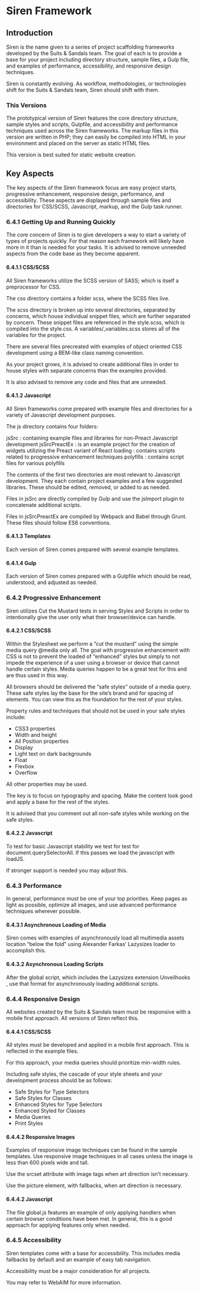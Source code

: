 # Siren Framework #

## Introduction ##
Siren is the name given to a series of project scaffolding frameworks developed by the Suits & Sandals team. The goal of each is to provide a base for your project including directory structure, sample files, a Gulp file, and examples of performance, accessibility, and responsive design techniques.

Siren is constantly evolving. As workflow, methodologies, or technologies shift for the Suits & Sandals team, Siren should shift with them.

### This Versions ###
The prototypical version of Siren features the core directory structure, sample styles and scripts, Gulpfile, and accessibility and performance techniques used across the Siren frameworks. The markup files in this version are written in PHP; they can easily be compiled into HTML in your environment and placed on the server as static HTML files.

This version is best suited for static website creation.

## Key Aspects ##

The key aspects of the Siren framework focus are easy project starts, progressive enhancement, responsive design, performance, and accessibility. These aspects are displayed through sample files and directories for CSS/SCSS, Javascript, markup, and the Gulp task runner.

### 6.4.1 Getting Up and Running Quickly ###
The core concern of Siren is to give developers a way to start a variety of types of projects quickly. For that reason each framework will likely have more in it than is needed for your tasks. It is advised to remove unneeded aspects from the code base as they become apparent.

#### 6.4.1.1 CSS/SCSS ####
All Siren frameworks utilize the SCSS version of SASS; which is itself a preprocessor for CSS. 

The css directory contains a folder scss, where the SCSS files live.

The scss directory is broken up into several directories, separated by concerns, which house individual snippet files, which are further separated by concern. These snippet files are referenced in the style.scss, which is compiled into the style.css. A variables/_variables.scss stores all of the variables for the project.


There are several files precreated with examples of object oriented CSS development using a BEM-like class naming convention. 

As your project grows, it is advised to create additional files in order to house styles with separate concerns than the examples provided.

It is also advised to remove any code and files that are unneeded.

#### 6.4.1.2 Javascript ####
All Siren frameworks come prepared with example files and directories for a variety of Javascript development purposes.

The js directory contains four folders:

jsSrc : containing example files and libraries for non-Preact Javascript development
jsSrcPreactEx : is an example project for the creation of widgets utilizing the Preact variant of React
loading : contains scripts related to progressive enhancement techniques
polyfills : contains script files for various polyfills

The contents of the first two directories are most relevant to Javascript development. They each contain project examples and a few suggested libraries. These should be edited, removed, or added to as needed.

Files in jsSrc are directly compiled by Gulp and use the jsImport plugin to concatenate additional scripts.

Files in jsSrcPreactEx are compiled by Webpack and Babel through Grunt. These files should follow ES6 conventions.

#### 6.4.1.3 Templates ####
Each version of Siren comes prepared with several example templates.

#### 6.4.1.4 Gulp ####
Each version of Siren comes prepared with a Gulpfile which should be read, understood, and adjusted as needed.

### 6.4.2 Progressive Enhancement ###
Siren utilizes Cut the Mustard tests in serving Styles and Scripts in order to intentionally give the user only what their browser/device can handle.

#### 6.4.2.1 CSS/SCSS ####
Within the Stylesheet we perform a “cut the mustard” using the simple media query @media only all. The goal with progressive enhancement with CSS is not to prevent the loaded of “enhanced” styles but simply to not impede the experience of a user using a browser or device that cannot handle certain styles. Media queries happen to be a great test for this and are thus used in this way.

All browsers should be delivered the “safe styles” outside of a media query. These safe styles lay the base for the site’s brand and for spacing of elements. You can view this as the foundation for the rest of your styles.

Property rules and techniques that should not be used in your safe styles include:

- CSS3 properties
- Width and height
- All Position properties
- Display
- Light text on dark backgrounds
- Float
- Flexbox
- Overflow

All other properties may be used. 

The key is to focus on typography and spacing. Make the content look good and apply a base for the rest of the styles.

It is advised that you comment out all non-safe styles while working on the safe styles.

#### 6.4.2.2 Javascript ####
To test for basic Javascript stability we test for test for document.querySelectorAll. If this passes we load the javascript with loadJS.

If stronger support is needed you may adjust this.

### 6.4.3 Performance ###
In general, performance must be one of your top priorities. Keep pages as light as possible, optimize all images, and use advanced performance techniques wherever possible.

#### 6.4.3.1 Asynchronous Loading of Media ####
Siren comes with examples of asynchronously load all multimedia assets location “below the fold” using Alexander Farkas’ Lazysizes loader to accomplish this. 

#### 6.4.3.2 Asynchronous Loading Scripts ####
After the global script, which includes the Lazysizes extension Unveilhooks , use that format for asynchronously loading additional scripts. 

### 6.4.4 Responsive Design ###
All websites created by the Suits & Sandals team must be responsive with a mobile first approach. All versions of Siren reflect this.

#### 6.4.4.1 CSS/SCSS ####
All styles must be developed and applied in a mobile first approach. This is reflected in the example files.

For this approach, your media queries should prioritize min-width rules.

Including safe styles, the cascade of your style sheets and your development process should be as follows:

- Safe Styles for Type Selectors
- Safe Styles for Classes
- Enhanced Styles for Type Selectors
- Enhanced Styled for Classes
- Media Queries
- Print Styles 

#### 6.4.4.2 Responsive Images ####
Examples of responsive image techniques can be found in the sample templates. Use responsive image techniques in all cases unless the image is less than 600 pixels wide and tall.

Use the srcset attribute with image tags when art direction isn’t necessary.

Use the picture element, with fallbacks, when art direction is necessary.

#### 6.4.4.2 Javascript ####
The file global.js features an example of only applying handlers when certain browser conditions have been met. In general, this is a good approach for applying features only when needed.

### 6.4.5 Accessibility ###
Siren templates come with a base for accessibility. This includes media fallbacks by default and an example of easy tab navigation.

Accessibility must be a major consideration for all projects.

You may refer to WebAIM for more information.
